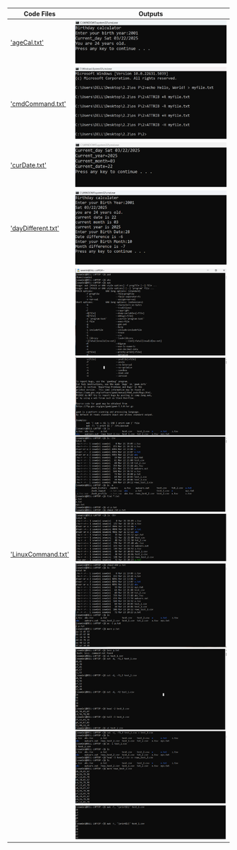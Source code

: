 | Code Files | Outputs |
|------------|---------|
|['ageCal.txt'](./Codes/ageCal.txt)|![ageCal.png](./Outputs/ageCal.png)|
|['cmdCommand.txt'](./Codes/cmdCommand.txt)|![cmdCommand.png](./Outputs/cmdCommand.png)|
|['curDate.txt'](./Codes/curDate.txt)|![curDate.png](./Outputs/curDate.png)|
|['dayDifferent.txt'](./Codes/dayDifferent.txt)|![.dayDifferent.png](./Outputs/dayDifferent.png)|
|['LinuxCommand.txt'](./Codes/LinuxCommand.txt)|![1.png](./Outputs/1.png)![2.png](./Outputs/2.png)![3.png](./Outputs/3.png)![4.png](./Outputs/4.png)![5.png](./Outputs/5.png)![6.png](./Outputs/6.png)![7.png](./Outputs/7.png)![8.png](./Outputs/8.png)|
